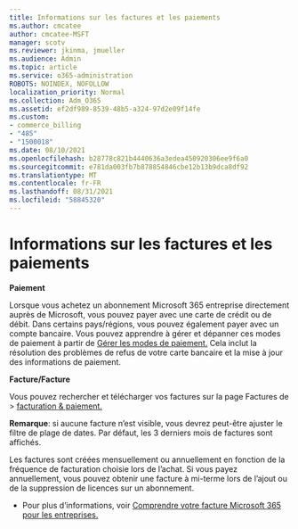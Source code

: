 ```yaml
---
title: Informations sur les factures et les paiements
ms.author: cmcatee
author: cmcatee-MSFT
manager: scotv
ms.reviewer: jkinma, jmueller
ms.audience: Admin
ms.topic: article
ms.service: o365-administration
ROBOTS: NOINDEX, NOFOLLOW
localization_priority: Normal
ms.collection: Adm_O365
ms.assetid: ef2df989-8539-48b5-a324-97d2e09f14fe
ms.custom:
- commerce_billing
- "485"
- "1500018"
ms.date: 08/10/2021
ms.openlocfilehash: b28778c821b4440636a3edea450920306ee9f6a0
ms.sourcegitcommit: e781da003fb7b878854846cbe12b13b9dca8df92
ms.translationtype: MT
ms.contentlocale: fr-FR
ms.lasthandoff: 08/31/2021
ms.locfileid: "58845320"
---
```

# <a name="invoice-and-payment-information"></a>Informations sur les factures et les paiements

**Paiement**

Lorsque vous achetez un abonnement Microsoft 365 entreprise directement auprès de Microsoft, vous pouvez payer avec une carte de crédit ou de débit.  Dans certains pays/régions, vous pouvez également payer avec un compte bancaire.  Vous pouvez apprendre à gérer et dépanner ces modes de paiement à partir de [Gérer les modes de paiement.](https://docs.microsoft.com/microsoft-365/commerce/billing-and-payments/manage-payment-methods) Cela inclut la résolution des problèmes de refus de votre carte bancaire et la mise à jour des informations de paiement.

**Facture/Facture**

Vous pouvez rechercher et télécharger vos factures sur la page Factures de  >  [facturation & paiement.](https://go.microsoft.com/fwlink/p/?linkid=848039)  

**Remarque**: si aucune facture n’est visible, vous devrez peut-être ajuster le filtre de plage de dates.  Par défaut, les 3 derniers mois de factures sont affichés.

Les factures sont créées mensuellement ou annuellement en fonction de la fréquence de facturation choisie lors de l’achat.  Si vous payez annuellement, vous pouvez obtenir une facture à mi-terme lors de l’ajout ou de la suppression de licences sur un abonnement.

- Pour plus d’informations, voir [Comprendre votre facture Microsoft 365 pour les entreprises.](https://docs.microsoft.com/microsoft-365/commerce/billing-and-payments/understand-your-invoice2)